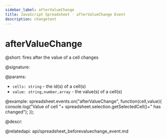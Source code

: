 ```yaml
---
sidebar_label: afterValueChange
title: JavaScript Spreadsheet - afterValueChange Event
description: changetext
---
```


# afterValueChange

@short: fires after the value of a cell changes

@signature:

@params:
- `cells: string` - the id(s) of a cell(s)
- `value: string,number,array` - the value(s) of a cell(s)

@example:
spreadsheet.events.on("afterValueChange", function(cell,value){
 console.log("Value of cell "+ spreadsheet.selection.getSelectedCell()+" has changed");
});

@descr:

@relatedapi: api/spreadsheet_beforevaluechange_event.md
